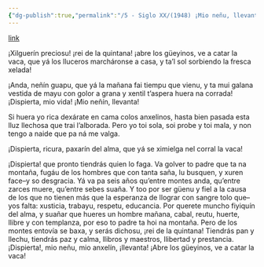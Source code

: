 ```yaml
---
{"dg-publish":true,"permalink":"/5 - Siglo XX/(1948) ¡Mio neñu, llevanta!/","tags":["#Siglo_20","central","a1948","Matías_Conde","escrito","Gijón","México","poema"]}
---
```


[link](https://asturies.com/cavedaynava/mione%C3%B1allevanta.txt)

¡Xilguerín preciosu!
¡rei de la quintana!
¡abre los güeyinos,
ve a catar la vaca,
que yá los lluceros
marcháronse a casa,
y ta’l sol sorbiendo
la fresca xelada!
 
¡Anda, neñín guapu,
que yá la mañana
fai tiempu que vienu,
y ta mui galana
vestida de mayu
con golor a grana
y xentil t’aspera
huera na corrada!
¡Dispierta, mio vida!
¡Mio neñín, llevanta!
 
Si huera yo rica
dexárate en cama
colos anxelinos,
hasta bien pasada
esta lluz llechosa
que trai l’alborada.
Pero yo toi sola,
soi probe y toi mala,
y non tengo a naide
que pa ná me valga.
 
¡Dispierta, ricura,
paxarín del alma,
que yá se ximielga
nel corral la vaca!
 
¡Dispierta! que pronto
tiendrás quien lo faga.
Va golver to padre
que ta na montaña,
fugáu de los hombres
que con tanta saña,
lu busquen, y xuren
face–y so desgracia.
Yá va pa seis años
qu’entre montes anda,
qu’entre zarces muere,
qu’entre sebes suaña.
Y too por ser güenu
y fiel a la causa
de los que no tienen
más que la esperanza
de llograr con sangre
tolo que–yos falta:
xusticia, trabayu, 
respetu, educancia.
Por querete muncho
fiyiquín del alma,
y suañar que hueres
un hombre mañana,
cabal, reutu, huerte,
llibre y con templanza,
por eso to padre
ta hoi na montaña.
Pero de los montes
entovía se baxa,
y serás dichosu,
¡rei de la quintana!
Tiendrás pan y llechu,
tiendrás paz y calma,
llibros y maestros,
llibertad y prestancia.
¡Dispierta!, mio neñu,
mio anxelín, ¡llevanta!
¡Abre los güeyinos,
ve a catar la vaca!